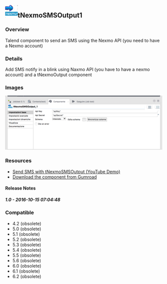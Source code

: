 ## <img src='./logo.jpg' width='40' height='40'>tNexmoSMSOutput1

### Overview
Talend component to send an SMS using the Nexmo API (you need to have a Nexmo account)
### Details
Add SMS notify in a blink using Naxmo API (you have to have a nexmo account) and a tNexmoOutput component

### Images
<a href='./screenshots/v_1.0__1.jpg'><img src='./screenshots/v_1.0__1.jpg' ></a>


### Resources
 * <a href=https://youtu.be/vzhPfv9SD80>Send SMS with tNexmoSMSOutput (YouTube Demo)</a>
 * <a href=https://gum.co/yNSir>Download the component from Gumroad</a>

#### Release Notes

##### 1.0 - 2016-10-15 07:04:48

### Compatible
 -  4.2 (obsolete)
 -   5.0 (obsolete)
 -   5.1 (obsolete)
 -   5.2 (obsolete)
 -   5.3 (obsolete)
 -   5.4 (obsolete)
 -   5.5 (obsolete)
 -   5.6 (obsolete)
 -   6.0 (obsolete)
 -   6.1 (obsolete)
 -   6.2 (obsolete)
